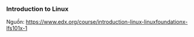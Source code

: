 
### Introduction to Linux

Nguồn: https://www.edx.org/course/introduction-linux-linuxfoundationx-lfs101x-1